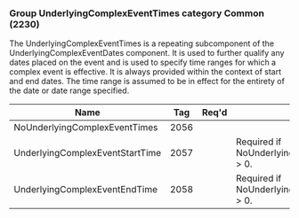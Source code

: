 ### Group UnderlyingComplexEventTimes category Common (2230)

The UnderlyingComplexEventTimes is a repeating subcomponent of the UnderlyingComplexEventDates component. It is used to further qualify any dates placed on the event and is used to specify time ranges for which a complex event is effective. It is always provided within the context of start and end dates. The time range is assumed to be in effect for the entirety of the date or date range specified.

| Name                            | Tag  | Req'd | Documentation                                        |
|---------------------------------|------|----------|------------------------------------------------------|
| NoUnderlyingComplexEventTimes   | 2056 |       |                                                      |
| UnderlyingComplexEventStartTime | 2057 |       | Required if NoUnderlyingComplexEventTimes(2056) > 0. |
| UnderlyingComplexEventEndTime   | 2058 |       | Required if NoUnderlyingComplexEventTimes(2056) > 0. |

